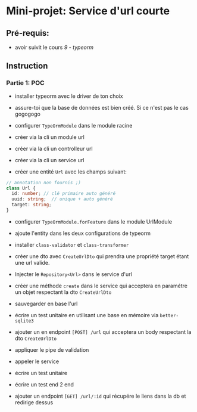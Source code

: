 # Mini-projet: Service d'url courte

## Pré-requis:

- avoir suivit le cours *9 - typeorm*

## Instruction

### Partie 1: POC

- installer typeorm avec le driver de ton choix
- assure-toi que la base de données est bien créé. Si ce n'est pas le cas gogogogo
- configurer `TypeOrmModule` dans le module racine 

- créer via la cli un module url
- créer via la cli un controlleur url
- créer via la cli un service url

- créer une entité `Url` avec les champs suivant:
```ts
// annotation non fournis ;)
class Url {
  id: number; // clé primaire auto généré
  uuid: string;  // unique + auto généré
  target: string; 
}
```
- configurer `TypeOrmModule.forFeature` dans le module UrlModule
- ajoute l'entity dans les deux configurations de typeorm


- installer `class-validator` et `class-transformer`
- créer une dto avec `CreateUrlDto` qui prendra une propriété target étant une url valide.

- Injecter le `Repository<Url>` dans le service d'url
- créer une méthode `create` dans le service qui acceptera en paramétre un objet respectant la dto `CreateUrlDto`
- sauvegarder en base l'url
- écrire un test unitaire en utilisant une base en mémoire via `better-sqlite3`

- ajouter un en endpoint `[POST] /url` qui acceptera un body respectant la dto `CreateUrlDto`
- appliquer le pipe de validation
- appeler le service 
- écrire un test unitaire

- écrire un test end 2 end

- ajouter un endpoint `[GET] /url/:id` qui récupére le liens dans la db et redirige dessus

